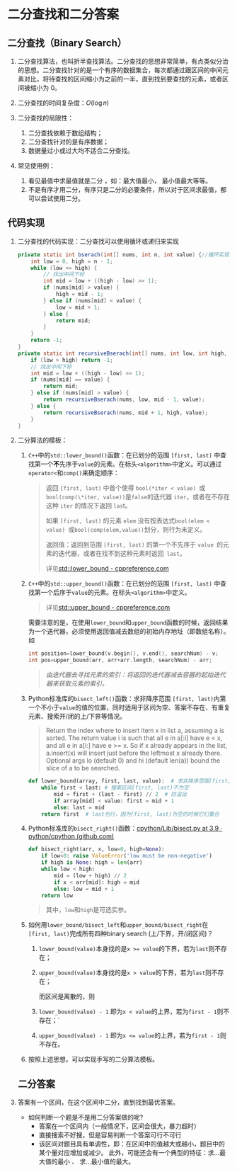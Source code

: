 # 二分查找和二分答案

## 二分查找（Binary Search）

1. 二分查找算法，也叫折半查找算法。二分查找的思想非常简单，有点类似分治的思想。二分查找针对的是一个有序的数据集合，每次都通过跟区间的中间元素对比，将待查找的区间缩小为之前的一半，直到找到要查找的元素，或者区间被缩小为 0。
2. 二分查找的时间复杂度：$O(\log n)$
3. 二分查找的局限性：

   1. 二分查找依赖于数组结构；
   2. 二分查找针对的是有序数据；
   3. 数据量过小或过大均不适合二分查找。
4. 常见使用例：

   1. 看见最值中求最值就是二分 ，如：最大值最小， 最小值最大等等。
   2. 不是有序才用二分，有序只是二分的必要条件，所以对于区间求最值，都可以尝试使用二分。

## 代码实现

1. 二分查找的代码实现：二分查找可以使用循环或递归来实现

   ```Java
   private static int bserach(int[] nums, int n, int value) {//循环实现
       int low = 0, high = n - 1;
       while (low <= high) {
           // 找出中间下标 
           int mid = low + ((high - low) >> 1);
           if (nums[mid] > value) {
               high = mid - 1;
           } else if (nums[mid] < value) {
               low = mid + 1;
           } else {
               return mid;
           }
       }
       return -1;
   }
   private static int recursiveBserach(int[] nums, int low, int high, int value){//递归实现
       if (low > high) return -1;
       // 找出中间下标
       int mid = low + ((high - low) >> 1);
       if (nums[mid] == value) {
           return mid;
       } else if (nums[mid] > value) {
           return recursiveBserach(nums, low, mid - 1, value);
       } else {
           return recursiveBserach(nums, mid + 1, high, value);
       }
   }
   ```

   

2. 二分算法的模板：

   1. `C++`中的`std::lower_bound()`函数：在已划分的范围 `[first, last)` 中查找第一个**不**先序于` value `的元素。在标头`<algorithm>`中定义。可以通过`operator<`和`comp()`来确定顺序：

      > 返回 `[first, last)` 中首个使得 `bool(*iter < value) `或`bool(comp(\*iter, value))`是` false `的迭代器 `iter`，或者在不存在这种 `iter` 的情况下返回 `las`t。
      >
      > 如果 `[first, last)` 的元素 `elem` 没有按表达式`bool(elem < value) `或`bool(comp(elem,value))`划分，则行为未定义。
      >
      > 返回值：返回到范围 `[first, last)` 的第一个不先序于 `value `的元素的迭代器，或者在找不到这种元素时返回` last`。
      >
      > 详见[std::lower_bound - cppreference.com](https://zh.cppreference.com/w/cpp/algorithm/lower_bound)

   2. `C++`中的`std::upper_bound()`函数：在已划分的范围 `[first, last)` 中查找第一个后序于` value `的元素。在标头`<algorithm>`中定义。

      > 详见[std::upper_bound - cppreference.com](https://zh.cppreference.com/w/cpp/algorithm/upper_bound)

      需要注意的是，在使用`lower_bound`和`upper_bound`函数的时候，返回结果为一个迭代器，必须使用返回值减去数组的初始内存地址（即数组名称）。如

      ```c++
      int position=lower_bound(v.begin(), v.end(), searchNum) - v;
      int pos=upper_bound(arr, arr+arr.length, searchNum) - arr;
      ```

      > *由迭代器去寻找元素的索引：将返回的迭代器减去容器的起始迭代器来获取元素的索引。*

   3. Python标准库的`bisect_left()`函数：求非降序范围 `[first, last)`内第一个不小于`value`的值的位置，同时适用于区间为空、答案不存在、有重复元素、搜索开/闭的上/下界等情况。

      > Return the index where to insert item x in list a, assuming a is sorted. The return value i is such that all e in a[:i] have e < x, and all e in a[i:] have e >= x.  So if x already appears in the list, a.insert(x) will insert just before the leftmost x already there. Optional args lo (default 0) and hi (default len(a)) bound the slice of a to be searched.

      ```Python
      def lower_bound(array, first, last, value):  # 求非降序范围[first, last)内第一个不小于value的值的位置
          while first < last: # 搜索区间[first, last)不为空
              mid = first + (last - first) // 2  # 防溢出
              if array[mid] < value: first = mid + 1 
              else: last = mid
          return first  # last也行，因为[first, last)为空的时候它们重合
      ```

   4. Python标准库的`bisect_right()`函数：[cpython/Lib/bisect.py at 3.9 · python/cpython (github.com)](https://github.com/python/cpython/blob/3.9/Lib/bisect.py)

      ```python
      def bisect_right(arr, x, low=0, high=None):
          if low<0: raise ValueError('low must be non-negative')
          if high is None: high = len(arr)
          while low < high:
              mid = (low + high) // 2
              if x < arr[mid]: high = mid
              else: low = mid + 1
          return low
      ```

      > 其中，`low`和`high`是可选实参。

   5. 如何用`lower_bound/bisect_left`和`upper_bound/bisect_right`在`[first, last)`完成所有四种binary search (上/下界，开/闭区间)？ 

      1. `lower_bound(value)`本身找的是`x >= value`的下界，若为`last`则不存在；

      2. `upper_bound(value)`本身找的是`x > value`的下界，若为`last`则不存在；

         而区间是离散的，则

      3. `lower_bound(value) - 1` 即为`x < value`的上界，若为`first - 1`则不存在；`

      4. `upper_bound(value) - 1` 即为`x <= value`的上界，若为`first - 1`则不存在。

   6. 按照上述思想，可以实现手写的二分算法模板。

   ## 二分答案

3. 答案有一个区间，在这个区间中二分，直到找到最优答案。

   - 如何判断一个题是不是用二分答案做的呢?
     - 答案在一个区间内（一般情况下，区间会很大，暴力超时）
     - 直接搜索不好搜，但是容易判断一个答案可行不可行
     - 该区间对题目具有单调性，即：在区间中的值越大或越小，题目中的某个量对应增加或减少。
       此外，可能还会有一个典型的特征：求...最大值的最小 、 求...最小值的最大。